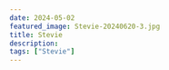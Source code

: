 ```yaml
---
date: 2024-05-02
featured_image: Stevie-20240620-3.jpg
title: Stevie
description: 
tags: ["Stevie"]
---
```


